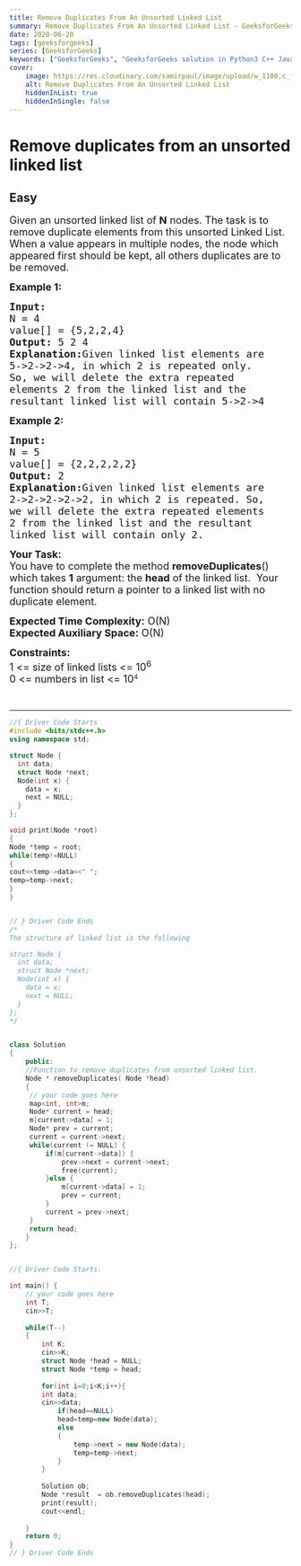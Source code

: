 ```yaml
---
title: Remove Duplicates From An Unsorted Linked List
summary: Remove Duplicates From An Unsorted Linked List - GeeksforGeeks Solution Explained
date: 2020-06-20
tags: [geeksforgeeks]
series: [GeeksforGeeks]
keywords: ["GeeksforGeeks", "GeeksforGeeks solution in Python3 C++ Java", "Remove Duplicates From An Unsorted Linked List Solution Explained"]
cover:
    image: https://res.cloudinary.com/samirpaul/image/upload/w_1100,c_fit,co_rgb:FFFFFF,l_text:Arial_75_bold:Remove Duplicates From An Unsorted Linked List - Solution Explained/problem-solving.webp
    alt: Remove Duplicates From An Unsorted Linked List
    hiddenInList: true
    hiddenInSingle: false
---
```



# Remove duplicates from an unsorted linked list
## Easy
<div class="problems_problem_content__Xm_eO"><p><span style="font-size: 18px;">Given an unsorted linked list of <strong>N</strong> nodes. The task is to remove duplicate&nbsp;elements from this&nbsp;unsorted Linked List. When a value appears in multiple nodes, the node which appeared first should be kept, all others duplicates are to be removed.</span></p>
<p><span style="font-size: 18px;"><strong>Example 1:</strong></span></p>
<pre><span style="font-size: 18px;"><strong>Input:
</strong>N = 4
value[] = {5,2,2,4}
<strong>Output: </strong>5 2 4<strong>
Explanation:</strong>Given linked list elements are
5-&gt;2-&gt;2-&gt;4, in which 2 is repeated only.
So, we will delete the extra repeated
elements 2 from the linked list and the
resultant linked list will contain 5-&gt;2-&gt;4</span>
</pre>
<p><span style="font-size: 18px;"><strong>Example 2:</strong></span></p>
<pre><span style="font-size: 18px;"><strong>Input:
</strong>N = 5
value[] = {2,2,2,2,2}
<strong>Output: </strong>2<strong>
Explanation:</strong>Given linked list elements are
2-&gt;2-&gt;2-&gt;2-&gt;2, in which 2 is repeated. So,
we will delete the extra repeated elements
2 from the linked list and the resultant
linked list will contain only 2.</span></pre>
<p><span style="font-size: 18px;"><strong>Your Task:</strong><br>You have to complete the method&nbsp;<strong>removeDuplicates</strong>() which takes <strong>1</strong>&nbsp;argument: the <strong>head</strong> of the linked list. &nbsp;Your function should&nbsp;return a pointer to a linked list with no duplicate element.</span></p>
<p><span style="font-size: 18px;"><strong>Expected Time Complexity:</strong>&nbsp;O(N)<br><strong>Expected Auxiliary Space:</strong>&nbsp;O(N)</span></p>
<p><span style="font-size: 18px;"><strong>Constraints:</strong><br>1 &lt;= size of linked lists &lt;= 10<sup>6</sup></span><br><span style="font-size: 18px;">0 &lt;= numbers in list &lt;= 10</span><sup>4</sup></p>
<p>&nbsp;</p></div>

---




```cpp
//{ Driver Code Starts
#include <bits/stdc++.h>
using namespace std;

struct Node {
  int data;
  struct Node *next;
  Node(int x) {
    data = x;
    next = NULL;
  }
};

void print(Node *root)
{
Node *temp = root;
while(temp!=NULL)
{
cout<<temp->data<<" ";
temp=temp->next;
}
}


// } Driver Code Ends
/*
The structure of linked list is the following

struct Node {
  int data;
  struct Node *next;
  Node(int x) {
    data = x;
    next = NULL;
  }
};
*/


class Solution
{
    public:
    //Function to remove duplicates from unsorted linked list.
    Node * removeDuplicates( Node *head) 
    {
     // your code goes here
     map<int, int>m;
     Node* current = head;
     m[current->data] = 1;
     Node* prev = current;
     current = current->next;
     while(current != NULL) {
         if(m[current->data]) {
             prev->next = current->next;
             free(current);
         }else {
             m[current->data] = 1;
             prev = current;
         }
         current = prev->next;
     }
     return head;
    }
};


//{ Driver Code Starts.

int main() {
	// your code goes here
	int T;
	cin>>T;
	
	while(T--)
	{
		int K;
		cin>>K;
		struct Node *head = NULL;
        struct Node *temp = head;
 
		for(int i=0;i<K;i++){
		int data;
		cin>>data;
			if(head==NULL)
			head=temp=new Node(data);
			else
			{
				temp->next = new Node(data);
				temp=temp->next;
			}
		}
		
	    Solution ob;
		Node *result  = ob.removeDuplicates(head);
		print(result);
		cout<<endl;
		
	}
	return 0;
}
// } Driver Code Ends
```
